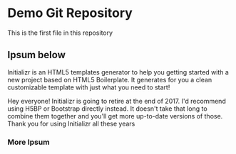 # Demo Git Repository

This is the first file in this repository

## Ipsum below


Initializr is an HTML5 templates generator to help you getting started with a new project based on HTML5 Boilerplate. It generates for you a clean customizable template with just what you need to start!

Hey everyone! Initializr is going to retire at the end of 2017. I'd recommend using H5BP or Bootstrap directly instead. It doesn't take that long to combine them together and you'll get more up-to-date versions of those. Thank you for using Initializr all these years


### More Ipsum